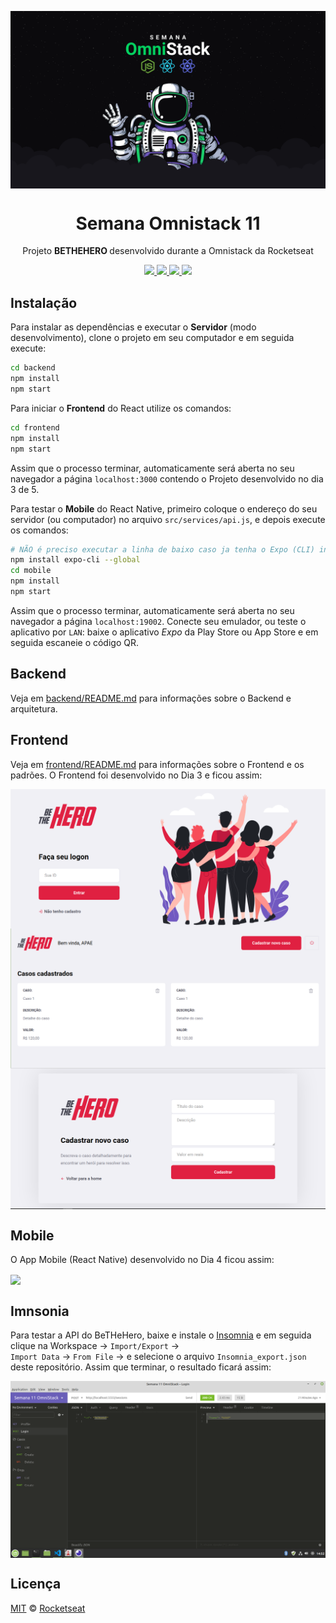 <img src="./static/omnistack.png" align="center"></img>

<h1 align="center">Semana Omnistack 11</h1>
<p align="center">Projeto <strong>BETHEHERO </strong> desenvolvido durante a Omnistack da Rocketseat</p>

<p align="center">
  <a aria-label="Versão do Node" href="https://github.com/nodejs/node/blob/master/doc/changelogs/CHANGELOG_V12.md#12.14.1">
    <img src="https://img.shields.io/badge/node.js@lts-12.14.1-informational?logo=Node.JS"></img>
  </a>
  <a aria-label="Versão do React" href="https://github.com/facebook/react/blob/master/CHANGELOG.md#16120-november-14-2019">
    <img src="https://img.shields.io/badge/react-16.12.0-informational?logo=react"></img>
  </a>
  <a aria-label="Versão do Expo" href="https://www.npmjs.com/package/expo-cli/v/3.11.5">
    <img src="https://img.shields.io/badge/expo--CLI-3.11.5-informational?logo=expo"></img>
  </a>
  <a aria-label="Completo" href="https://rocketseat.com.br/week/aulas/11.0?aula=5">
    <img src="https://img.shields.io/badge/OmniStack-done-green?logo=data:image/png;base64,iVBORw0KGgoAAAANSUhEUgAAABAAAAAQCAMAAAAoLQ9TAAAALVBMVEVHcExxWsF0XMJzXMJxWcFsUsD///9jRrzY0u6Xh9Gsn9n39fyMecy0qd2bjNJWBT0WAAAABHRSTlMA2Do606wF2QAAAGlJREFUGJVdj1cWwCAIBLEsRU3uf9xobDH8+GZwUYi8i6ucJwrxKE+7D0G9Q4vlYqtmCSjndr4CgCgzlyFgfKfKCVO0LrPKjmiqMxGXkJwNnXskqWG+1oSM+BSwD8f29YLNjvx/OQrn+g99oQSoNmt3PgAAAABJRU5ErkJggg=="></img>
  </a>
</p>

## Instalação

Para instalar as dependências e executar o **Servidor** (modo desenvolvimento), clone o projeto em seu computador e em seguida execute:

```bash
cd backend
npm install
npm start
```

Para iniciar o **Frontend** do React utilize os comandos:

```bash
cd frontend
npm install
npm start
```

Assim que o processo terminar, automaticamente será aberta no seu navegador a página `localhost:3000` contendo o Projeto desenvolvido no dia 3 de 5.

Para testar o **Mobile** do React Native, primeiro coloque o endereço do seu servidor (ou computador) no arquivo `src/services/api.js`, e depois execute os comandos:

```bash
# NÃO é preciso executar a linha de baixo caso ja tenha o Expo (CLI) instalado!
npm install expo-cli --global
cd mobile
npm install
npm start
```

Assim que o processo terminar, automaticamente será aberta no seu navegador a página `localhost:19002`. Conecte seu emulador, ou teste o aplicativo por `LAN`: baixe o aplicativo _Expo_ da Play Store ou App Store e em seguida escaneie o código QR.

## Backend

Veja em [backend/README.md](./backend) para informações sobre o Backend e arquitetura.

## Frontend

Veja em [frontend/README.md](./frontend) para informações sobre o Frontend e os padrões. O Frontend foi desenvolvido no Dia 3 e ficou assim:

<img align="center" src="./static/Logon.png"></img>
<img align="center" src="./static/Profile.png"></img>
<img align="center" src="./static/Novocaso.png"></img>

## Mobile

O App Mobile (React Native) desenvolvido no Dia 4 ficou assim:

<img align="center" src="./static/mobile.gif"></img>

## Imnsonia

Para testar a API do BeTHeHero, baixe e instale o [Insomnia](https://insomnia.rest/download/) e em seguida clique na Workspace → `Import/Export` →  
`Import Data` → `From File` → e selecione o arquivo `Insomnia_export.json` deste repositório. Assim que terminar, o resultado ficará assim:

<img align="center" src="./static/insomnia.png"></img>

## Licença

[MIT](./LICENSE) &copy; [Rocketseat](https://rocketseat.com.br/)
